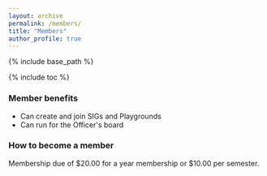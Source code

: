 ```yaml
---
layout: archive
permalink: /members/
title: "Members"
author_profile: true
---
```


{% include base_path %}

{% include toc %}


### Member benefits

* Can create and join SIGs and Playgrounds
* Can run for the Officer's board


### How to become a member

Membership due of $20.00 for a year membership or $10.00 per semester.

